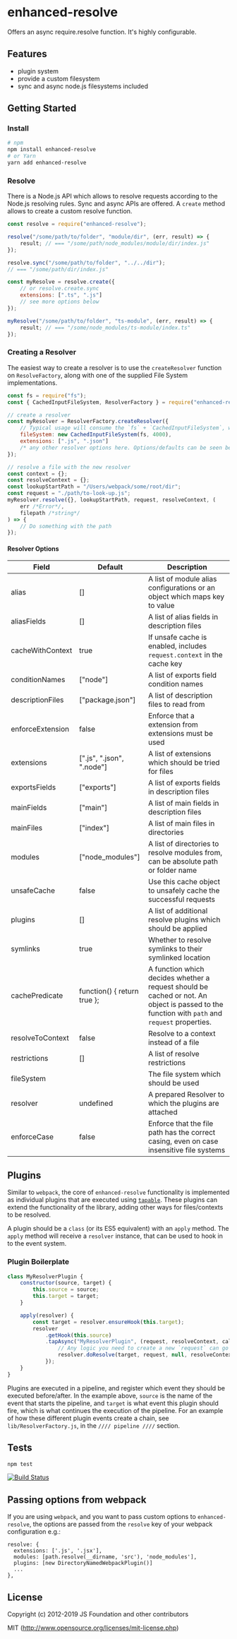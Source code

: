 # enhanced-resolve

Offers an async require.resolve function. It's highly configurable.

## Features

- plugin system
- provide a custom filesystem
- sync and async node.js filesystems included

## Getting Started

### Install

```sh
# npm
npm install enhanced-resolve
# or Yarn
yarn add enhanced-resolve
```

### Resolve

There is a Node.js API which allows to resolve requests according to the Node.js resolving rules.
Sync and async APIs are offered. A `create` method allows to create a custom resolve function.

```js
const resolve = require("enhanced-resolve");

resolve("/some/path/to/folder", "module/dir", (err, result) => {
	result; // === "/some/path/node_modules/module/dir/index.js"
});

resolve.sync("/some/path/to/folder", "../../dir");
// === "/some/path/dir/index.js"

const myResolve = resolve.create({
	// or resolve.create.sync
	extensions: [".ts", ".js"]
	// see more options below
});

myResolve("/some/path/to/folder", "ts-module", (err, result) => {
	result; // === "/some/node_modules/ts-module/index.ts"
});
```

### Creating a Resolver

The easiest way to create a resolver is to use the `createResolver` function on `ResolveFactory`, along with one of the supplied File System implementations.

```js
const fs = require("fs");
const { CachedInputFileSystem, ResolverFactory } = require("enhanced-resolve");

// create a resolver
const myResolver = ResolverFactory.createResolver({
	// Typical usage will consume the `fs` + `CachedInputFileSystem`, which wraps Node.js `fs` to add caching.
	fileSystem: new CachedInputFileSystem(fs, 4000),
	extensions: [".js", ".json"]
	/* any other resolver options here. Options/defaults can be seen below */
});

// resolve a file with the new resolver
const context = {};
const resolveContext = {};
const lookupStartPath = "/Users/webpack/some/root/dir";
const request = "./path/to-look-up.js";
myResolver.resolve({}, lookupStartPath, request, resolveContext, (
	err /*Error*/,
	filepath /*string*/
) => {
	// Do something with the path
});
```

#### Resolver Options

| Field            | Default                     | Description                                                                                                                                   |
| ---------------- | --------------------------- | --------------------------------------------------------------------------------------------------------------------------------------------- |
| alias            | []                          | A list of module alias configurations or an object which maps key to value                                                                    |
| aliasFields      | []                          | A list of alias fields in description files                                                                                                   |
| cacheWithContext | true                        | If unsafe cache is enabled, includes `request.context` in the cache key                                                                       |
| conditionNames   | ["node"]                    | A list of exports field condition names                                                                                                       |
| descriptionFiles | ["package.json"]            | A list of description files to read from                                                                                                      |
| enforceExtension | false                       | Enforce that a extension from extensions must be used                                                                                         |
| extensions       | [".js", ".json", ".node"]   | A list of extensions which should be tried for files                                                                                          |
| exportsFields    | ["exports"]                 | A list of exports fields in description files                                                                                                 |
| mainFields       | ["main"]                    | A list of main fields in description files                                                                                                    |
| mainFiles        | ["index"]                   | A list of main files in directories                                                                                                           |
| modules          | ["node_modules"]            | A list of directories to resolve modules from, can be absolute path or folder name                                                            |
| unsafeCache      | false                       | Use this cache object to unsafely cache the successful requests                                                                               |
| plugins          | []                          | A list of additional resolve plugins which should be applied                                                                                  |
| symlinks         | true                        | Whether to resolve symlinks to their symlinked location                                                                                       |
| cachePredicate   | function() { return true }; | A function which decides whether a request should be cached or not. An object is passed to the function with `path` and `request` properties. |
| resolveToContext | false                       | Resolve to a context instead of a file                                                                                                        |
| restrictions     | []                          | A list of resolve restrictions                                                                                                                |
| fileSystem       |                             | The file system which should be used                                                                                                          |
| resolver         | undefined                   | A prepared Resolver to which the plugins are attached                                                                                         |
| enforceCase      | false                       | Enforce that the file path has the correct casing, even on case insensitive file systems                                                    |

## Plugins

Similar to `webpack`, the core of `enhanced-resolve` functionality is implemented as individual plugins that are executed using [`tapable`](https://github.com/webpack/tapable).
These plugins can extend the functionality of the library, adding other ways for files/contexts to be resolved.

A plugin should be a `class` (or its ES5 equivalent) with an `apply` method. The `apply` method will receive a `resolver` instance, that can be used to hook in to the event system.

### Plugin Boilerplate

```js
class MyResolverPlugin {
	constructor(source, target) {
		this.source = source;
		this.target = target;
	}

	apply(resolver) {
		const target = resolver.ensureHook(this.target);
		resolver
			.getHook(this.source)
			.tapAsync("MyResolverPlugin", (request, resolveContext, callback) => {
				// Any logic you need to create a new `request` can go here
				resolver.doResolve(target, request, null, resolveContext, callback);
			});
	}
}
```

Plugins are executed in a pipeline, and register which event they should be executed before/after. In the example above, `source` is the name of the event that starts the pipeline, and `target` is what event this plugin should fire, which is what continues the execution of the pipeline. For an example of how these different plugin events create a chain, see `lib/ResolverFactory.js`, in the `//// pipeline ////` section.

## Tests

```javascript
npm test
```

[![Build Status](https://secure.travis-ci.org/webpack/enhanced-resolve.png?branch=master)](http://travis-ci.org/webpack/enhanced-resolve)

## Passing options from webpack

If you are using `webpack`, and you want to pass custom options to `enhanced-resolve`, the options are passed from the `resolve` key of your webpack configuration e.g.:

```
resolve: {
  extensions: ['.js', '.jsx'],
  modules: [path.resolve(__dirname, 'src'), 'node_modules'],
  plugins: [new DirectoryNamedWebpackPlugin()]
  ...
},
```

## License

Copyright (c) 2012-2019 JS Foundation and other contributors

MIT (http://www.opensource.org/licenses/mit-license.php)
